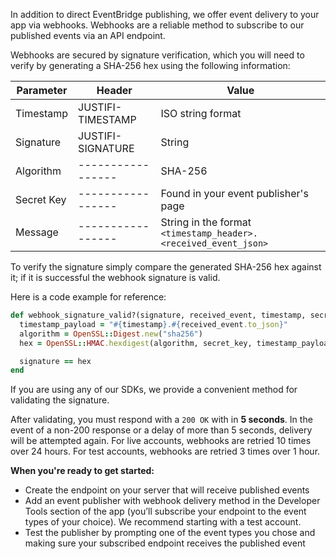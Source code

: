 In addition to direct EventBridge publishing, we offer event delivery to your app via webhooks.
Webhooks are a reliable method to subscribe to our published events via an API endpoint.

Webhooks are secured by signature verification, which you will need to verify by generating a SHA-256 hex using the following information:

| Parameter  | Header            | Value                                                           |
|------------|-------------------|-----------------------------------------------------------------|
| Timestamp  | JUSTIFI-TIMESTAMP | ISO string format                                               |
| Signature  | JUSTIFI-SIGNATURE | String                                                          |
| Algorithm  | ----------------- | SHA-256                                                         |
| Secret Key | ----------------- | Found in your event publisher's page                            |
| Message    | ----------------- | String in the format `<timestamp_header>.<received_event_json>` |

To verify the signature simply compare the generated SHA-256 hex against it; if it is successful the webhook signature is valid.

Here is a code example for reference:
```ruby
def webhook_signature_valid?(signature, received_event, timestamp, secret_key)
  timestamp_payload = "#{timestamp}.#{received_event.to_json}"
  algorithm = OpenSSL::Digest.new("sha256")
  hex = OpenSSL::HMAC.hexdigest(algorithm, secret_key, timestamp_payload)

  signature == hex
end
```

If you are using any of our SDKs, we provide a convenient method for validating the signature.

After validating, you must respond with a `200 OK` with in **5 seconds**. In the event of a non-200 response or a delay of more than 5 seconds, delivery will be
attempted again. For live accounts, webhooks are retried 10 times over 24 hours.
For test accounts, webhooks are retried 3 times over 1 hour.

**When you're ready to get started:**

- Create the endpoint on your server that will receive published events
- Add an event publisher with webhook delivery method in the Developer Tools section of the app (you’ll subscribe your endpoint to the event types of your choice). We recommend starting with a test account.
- Test the publisher by prompting one of the event types you chose and making sure your subscribed endpoint receives the published event
